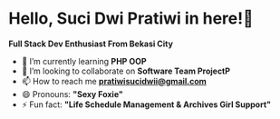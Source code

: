<h1>Hello, Suci Dwi Pratiwi in here!👋</h1>
<p><b>Full Stack Dev Enthusiast From Bekasi City</b></p>

- 🌱 I’m currently learning <b>PHP OOP</b>
- 💞️ I’m looking to collaborate on <b>Software Team ProjectP</b>
- 📫 How to reach me <a><b>pratiwisucidwii@gmail.com</b></a>
- 😄 Pronouns: <b>"Sexy Foxie"</b>
- ⚡ Fun fact: <b>"Life Schedule Management & Archives Girl Support"</b>

<!---
sucidprtt/sucidprtt is a ✨ special ✨ repository because its `README.md` (this file) appears on your GitHub profile.
You can click the Preview link to take a look at your changes.
--->
